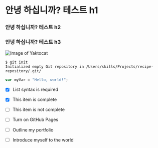 # 안녕 하십니까? 테스트 h1
### 안녕 하십니까? 테스트 h2
### 안녕 하십니까? 테스트 h3 

![Image of Yaktocat](https://octodex.github.com/images/yaktocat.png)

```
$ git init
Initialized empty Git repository in /Users/skills/Projects/recipe-repository/.git/
```

``` javascript
var myVar = "Hello, world!";
```

- [x] List syntax is required
- [x] This item is complete
- [ ] This item is not complete

- [ ] Turn on GitHub Pages
- [ ] Outline my portfolio
- [ ] Introduce myself to the world
